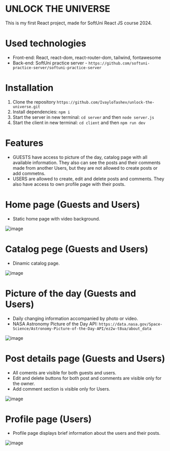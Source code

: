# UNLOCK THE UNIVERSE
This is my first React project, made for SoftUni React JS course 2024.

# Used technologies
- Front-end: React, react-dom, react-router-dom, tailwind, fontawesome
- Back-end: SoftUni practice server - `https://github.com/softuni-practice-server/softuni-practice-server`

# Installation
1. Clone the repository `https://github.com/IvayloTashev/unlock-the-universe.git`
2. Install dependencies: `npm i`
3. Start the server in new terminal: `cd server` and then `node server.js`
4. Start the client in new terminal: `cd client` and then `npm run dev`

# Features
- GUESTS have access to picture of the day, catalog page with all available information. They also can see the posts and their comments made from another Users, but they are not allowed to create posts or add commetns.
- USERS are allowed to create, edit and delete posts and comments. They also have access to own profile page with their posts.

# Home page (Guests and Users)
- Static home page with video background.

![image](https://github.com/user-attachments/assets/f3616224-24f2-4d4d-b41c-33c297a8f725)

# Catalog pege (Guests and Users)
- Dinamic catalog page.
  
![image](https://github.com/user-attachments/assets/f556d0da-03be-4bb5-84cd-52e73e6d680a)

# Picture of the day (Guests and Users)
- Daily changing information accompanied by photo or video.
- NASA Astronomy Picture of the Day API: `https://data.nasa.gov/Space-Science/Astronomy-Picture-of-the-Day-API/ez2w-t8ua/about_data`

![image](https://github.com/user-attachments/assets/4197ab8e-5039-4475-a9f2-2699c7762181)

# Post details page (Guests and Users)
- All coments are visible for both guests and users.
- Edit and delete buttons for both post and comments are visible only for the owner.
- Add comment section is visible only for Users.

![image](https://github.com/user-attachments/assets/1eec3b1a-9dfd-406a-9395-62deb561ba61)

# Profile page (Users)
- Profile page displays brief information about the users and their posts.

![image](https://github.com/user-attachments/assets/a3c9455b-b844-492a-947c-6eacbf0cb14c)
